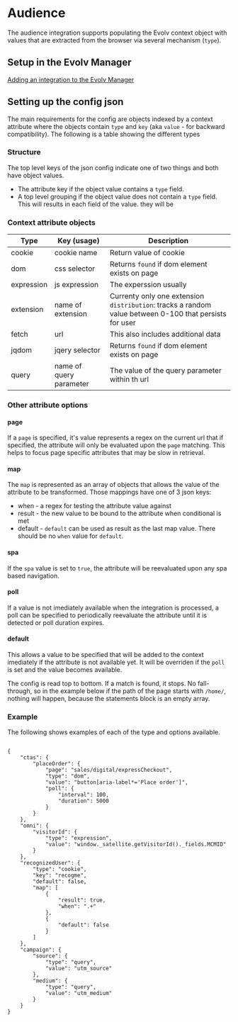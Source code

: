 # Audience
The audience integration supports populating the Evolv context object with values that are extracted from the browser via several mechanism (`type`).

## Setup in the Evolv Manager

[Adding an integration to the Evolv Manager](https://github.com/evolv-ai/env-integrations/blob/main/README.md)


## Setting up the config json
The main requirements for the config are objects indexed by a context attribute where the objects contain `type` and `key` (aka `value` - for backward compatibility). The following is a table showing the different types

### Structure
The top level keys of the json config indicate one of two things and both have object values.
* The attribute key if the object value contains a `type` field.
* A top level grouping if the object value does not contain a `type` field. This will results in each field of the value. they will be 

### Context attribute objects
| Type       | Key (usage)              | Description                                                                                            |
| ---------- | ------------------------ | ------------------------------------------------------------------------------------------------------ |
| cookie     | cookie name              | Return value of cookie                                                                                 |
| dom        | css selector             | Returns `found` if dom element exists on page                                                          |
| expression | js expression            | The experssion usually                                                                                 |
| extension  | name of extension        | Currenty only one extension `distribution`: tracks a random value between 0-100 that persists for user |
| fetch      | url                      | This also includes additional data                                                                     |
| jqdom      | jqery selector           | Returns `found` if dom element exists on page                                                          |
| query      | name of query parameter  | The value of the query parameter within th url                                                         |

### Other attribute options

#### page
If a `page` is specified, it's value represents a regex on the current url that if specified, the attribute will only be evaluated upon the `page` matching. This helps to focus page specific attributes that may be slow in retrieval.

#### map
The `map` is represented as an array of objects that allows the value of the attribute to be transformed. Those mappings have
one of 3 json keys:
* when - a regex for testing the attribute value against
* result - the new value to be bound to the attribute when conditional is met
* default - `default` can be used as result as the last map value. There should be no `when` value for `default`.


#### spa
If the `spa` value is set to `true`, the attribute will be reevaluated upon any spa based navigation.

#### poll
If a value is not imediately available when the integration is processed, a poll can be specified to periodically reevaluate the attribute until it is detected or poll duration expires.

#### default
This allows a value to be specified that will be added to the context imediately if the attribute is not available yet. It will be overriden if the `poll` is set and the value becomes available.

The config is read top to bottom. If a match is found, it stops. No fall-through, so in the example below if the path of the page starts with `/home/`, nothing will happen, because the statements block is an empty array.

### Example
The following shows examples of each of the type and options available.

```

{
    "ctas": {
        "placeOrder": {
            "page": "sales/digital/expressCheckout",
            "type": "dom",
            "value": "button[aria-label*='Place order']",
            "poll": {
                "interval": 100,
                "duration": 5000
            }
        }
    },
    "omni": {
        "visitorId": {
            "type": "expression",
            "value": "window._satellite.getVisitorId()._fields.MCMID"
        }
    },
    "recognizedUser": {
        "type": "cookie",
        "key": "recogme",
        "default": false,
        "map": [
            {
                "result": true,
                "when": ".+"
            },
            {
                "default": false
            }
        ]
    },
    "campaign": {
        "source": {
            "type": "query",
            "value": "utm_source"
        },
        "medium": {
            "type": "query",
            "value": "utm_medium"
        }
    }    
}
```
